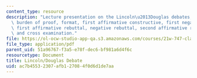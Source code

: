```yaml
---
content_type: resource
description: "Lecture presentation on the Lincoln\u2013Douglas debates, formal argument,\
  \ burden of proof, format, first affirmative constructive, first negative constructive,\
  \ first affirmative rebuttal, negative rebuttal, second affirmative rebuttal, refutation,\
  \ and cross examination."
file: https://ol-ocw-studio-app-qa.s3.amazonaws.com/courses/21w-747-classical-rhetoric-and-modern-political-discourse-fall-2009/ac7b45532307afb127084f0d6d1de7aa_MIT21W_747_01F09_lec10.pdf
file_type: application/pdf
parent_uid: 51a96767-f3a5-e78f-dec6-bf981a6d4f6c
resourcetype: Document
title: Lincoln/Douglas Debate
uid: ac7b4553-2307-afb1-2708-4f0d6d1de7aa
---
```

